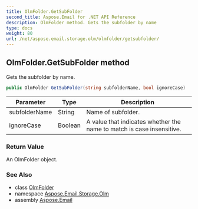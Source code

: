 ```yaml
---
title: OlmFolder.GetSubFolder
second_title: Aspose.Email for .NET API Reference
description: OlmFolder method. Gets the subfolder by name
type: docs
weight: 80
url: /net/aspose.email.storage.olm/olmfolder/getsubfolder/
---
```

## OlmFolder.GetSubFolder method

Gets the subfolder by name.

```csharp
public OlmFolder GetSubFolder(string subfolderName, bool ignoreCase)
```

| Parameter | Type | Description |
| --- | --- | --- |
| subfolderName | String | Name of subfolder. |
| ignoreCase | Boolean | A value that indicates whether the name to match is case insensitive. |

### Return Value

An OlmFolder object.

### See Also

* class [OlmFolder](../)
* namespace [Aspose.Email.Storage.Olm](../../olmfolder/)
* assembly [Aspose.Email](../../../)


